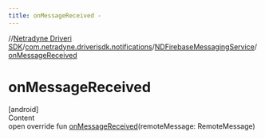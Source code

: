```yaml
---
title: onMessageReceived -
---
```

//[Netradyne Driveri SDK](../../index.md)/[com.netradyne.driverisdk.notifications](../index.md)/[NDFirebaseMessagingService](index.md)/[onMessageReceived](on-message-received.md)



# onMessageReceived  
[android]  
Content  
open override fun [onMessageReceived](on-message-received.md)(remoteMessage: RemoteMessage)  



